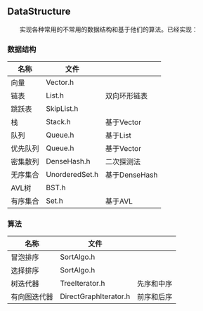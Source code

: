 ## DataStructure
&emsp;&emsp;实现各种常用的不常用的数据结构和基于他们的算法。已经实现：  
### 数据结构
|名称|文件||
|-|-|-|
|向量|Vector.h||
|链表|List.h|双向环形链表|
|跳跃表|SkipList.h||
|栈|Stack.h|基于Vector|
|队列|Queue.h|基于List|
|优先队列|Queue.h|基于Vector|
|密集散列|DenseHash.h|二次探测法|
|无序集合|UnorderedSet.h|基于DenseHash|
|AVL树|BST.h||
|有序集合|Set.h|基于AVL|
### 算法
|名称|文件||
|-|-|-|
|冒泡排序|SortAlgo.h||
|选择排序|SortAlgo.h||
|树迭代器|TreeIterator.h|先序和中序|
|有向图迭代器|DirectGraphIterator.h|前序和后序|